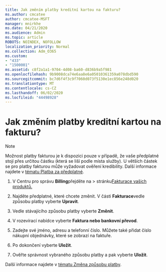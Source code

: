 ```yaml
---
title: Jak změním platby kreditní kartou na fakturu?
ms.author: cmcatee
author: cmcatee-MSFT
manager: mnirkhe
ms.date: 04/21/2020
ms.audience: Admin
ms.topic: article
ROBOTS: NOINDEX, NOFOLLOW
localization_priority: Normal
ms.collection: Adm_O365
ms.custom:
- "433"
- "1500001"
ms.assetid: c8f2a1a1-9704-4d08-ba60-d836b9a5f981
ms.openlocfilehash: 9b9008dca74e6aa8e6a05010361359a078dbd590
ms.sourcegitcommit: bc7d6f4f3c9f7060d073f5130e1ec856e248d020
ms.translationtype: MT
ms.contentlocale: cs-CZ
ms.lasthandoff: 06/02/2020
ms.locfileid: "44498928"
---
```

# <a name="how-do-i-change-from-credit-card-payments-to-invoice"></a>Jak změním platby kreditní kartou na fakturu?

> [!NOTE]
> Možnost platby fakturou je k dispozici pouze v případě, že vaše předplatné stojí přes určitou částku (která se liší podle místa služby). U větších částek se pro platby fakturou může vyžadovat ověření kredibility. Další informace najdete v [tématu Platba za předplatné](https://docs.microsoft.com/microsoft-365/commerce/billing-and-payments/pay-for-your-subscription).

1. V Centru pro správu **Billing**přejděte na  >  stránku[Fakturace vašich produktů.](https://go.microsoft.com/fwlink/p/?linkid=842054)

2. Najděte předplatné, které chcete změnit. V části **Fakturace**vedle způsobu platby vyberte **Upravit**.

3. Vedle stávajícího způsobu platby vyberte **Změnit**.

4. V rozevírací nabídce vyberte **Faktura nebo bankovní převod**.

5. Zadejte své jméno, adresu a telefonní číslo. Můžete také přidat číslo nákupní objednávky, které se zobrazí na faktuře.

6. Po dokončení vyberte **Uložit**.

7. Ověřte správnost vybraného způsobu platby a pak vyberte **Uložit**.

Další informace najdete v [tématu Změna způsobu platby](https://docs.microsoft.com/microsoft-365/commerce/billing-and-payments/change-payment-method).